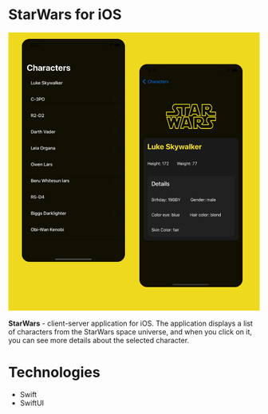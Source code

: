 # StarWars for iOS
![Alt Text](https://github.com/skreep1/StarWarsSwiftUI/blob/main/preview.jpg)

<b>StarWars</b> - client-server application for iOS. The application displays a list of characters from the StarWars space universe, and when you click on it, you can see more details about the selected character.

# Technologies
- Swift
- SwiftUI
